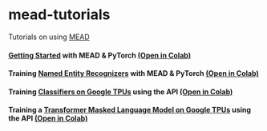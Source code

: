 # mead-tutorials
Tutorials on using [MEAD](https://github.com/dpressel/mead-baseline)


#### [Getting Started](mead_1_pytorch.ipynb) with MEAD & PyTorch [(Open in Colab)](https://colab.research.google.com/github/dpressel/mead-tutorials/blob/master/mead_1_pytorch.ipynb)
#### Training [Named Entity Recognizers](mead_2_pytorch.ipynb) with MEAD & PyTorch [(Open in Colab)](https://colab.research.google.com/github/dpressel/mead-tutorials/blob/master/mead_2_pytorch.ipynb)
#### Training [Classifiers on Google TPUs](mead_tf_api_tpu.ipynb) using the API [(Open in Colab)](https://colab.research.google.com/github/dpressel/mead-tutorials/blob/master/mead_tf_api_tpu.ipynb)
#### Training a [Transformer Masked Language Model on Google TPUs](mead_transformers_tpu.ipynb) using the API [(Open in Colab)](https://colab.research.google.com/github/dpressel/mead-tutorials/blob/master/mead_transformers_tpu.ipynb)
